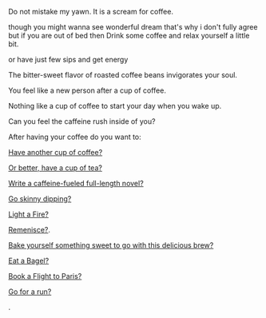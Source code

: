 Do not mistake my yawn.
It is a scream for coffee.

though
you might wanna see wonderful dream 
that's why i don't fully agree 
but if you are out of bed then
Drink some coffee and relax yourself a little bit.

or have just few sips and get energy

The bitter-sweet flavor of roasted coffee beans invigorates your soul.

You feel like a new person after a cup of coffee.

Nothing like a cup of coffee to start your day when you wake up.

Can you feel the caffeine rush inside of you?

After having your coffee do you want to:

[Have another cup of coffee?](another-coffee/another-coffee.md)

[Or better, have a cup of tea?](drink-tea/drink-hot-tea.md)

[Write a caffeine-fueled full-length novel?](novel/full-length-novel.md)

[Go skinny dipping?](nude-run/nude-run.md)

[Light a Fire?](../light-fire/fire.md)

[Remenisce?](../remenisce/better-times.md).

[Bake yourself something sweet to go with this delicious brew?](cookie/bake-cookies.md)


[Eat a Bagel?](bagel/eat-a-bagel.md)

[Book a Flight to Paris?](Paris/fly-to-paris.md)

[Go for a run?](Run/run.md)

.
